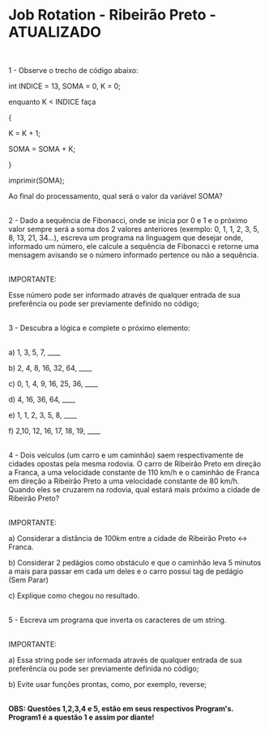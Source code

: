 <h1> Job Rotation - Ribeirão Preto - ATUALIZADO </h1> <br /> 

1 - Observe o trecho de código abaixo: <br />

int INDICE = 13, SOMA = 0, K = 0; <br />

enquanto K < INDICE faça <br />

{ <br />

K = K + 1; <br />

SOMA = SOMA + K; <br />

} <br />

imprimir(SOMA); <br />

Ao final do processamento, qual será o valor da variável SOMA? <br /> <br />

2 - Dado a sequência de Fibonacci, onde se inicia por 0 e 1 e o próximo valor sempre será a soma dos 2 valores anteriores (exemplo: 0, 1, 1, 2, 3, 5, 8, 13, 21, 34...), escreva um programa na linguagem que desejar onde, informado um número, ele calcule a sequência de Fibonacci e retorne uma mensagem avisando se o número informado pertence ou não a sequência. <br /> <br />

IMPORTANTE: <br />

Esse número pode ser informado através de qualquer entrada de sua preferência ou pode ser previamente definido no código; <br /> <br />

3 - Descubra a lógica e complete o próximo elemento: <br /> <br />

a) 1, 3, 5, 7, ____ <br />

b) 2, 4, 8, 16, 32, 64, ____ <br />

c) 0, 1, 4, 9, 16, 25, 36, ____ <br />

d) 4, 16, 36, 64, ____ <br />

e) 1, 1, 2, 3, 5, 8, ____ <br />

f) 2,10, 12, 16, 17, 18, 19, ____ <br /> <br />

4 - Dois veículos (um carro e um caminhão) saem respectivamente de cidades opostas pela mesma rodovia. O carro de Ribeirão Preto em direção a Franca, a uma velocidade constante de 110 km/h e o caminhão de Franca em direção a Ribeirão Preto a uma velocidade constante de 80 km/h. Quando eles se cruzarem na rodovia, qual estará mais próximo a cidade de Ribeirão Preto? <br /> <br />

IMPORTANTE: <br />

a) Considerar a distância de 100km entre a cidade de Ribeirão Preto <-> Franca. <br />

b) Considerar 2 pedágios como obstáculo e que o caminhão leva 5 minutos a mais para passar em cada um deles e o carro possui tag de pedágio <br /> (Sem Parar)

c) Explique como chegou no resultado. <br /> <br />

5 - Escreva um programa que inverta os caracteres de um string. <br /> <br />

IMPORTANTE: <br />

a) Essa string pode ser informada através de qualquer entrada de sua preferência ou pode ser previamente definida no código; <br />

b) Evite usar funções prontas, como, por exemplo, reverse; <br /> <br />



<b>OBS: Questões 1,2,3,4 e 5, estão em seus respectivos Program's. Program1 é a questão 1 e assim por diante!<b>


